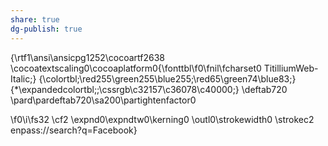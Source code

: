 ```yaml
---
share: true
dg-publish: true
---
```

{\rtf1\ansi\ansicpg1252\cocoartf2638
\cocoatextscaling0\cocoaplatform0{\fonttbl\f0\fnil\fcharset0 TitilliumWeb-Italic;}
{\colortbl;\red255\green255\blue255;\red65\green74\blue83;}
{\*\expandedcolortbl;;\cssrgb\c32157\c36078\c40000;}
\deftab720
\pard\pardeftab720\sa200\partightenfactor0

\f0\i\fs32 \cf2 \expnd0\expndtw0\kerning0
\outl0\strokewidth0 \strokec2 enpass://search?q=Facebook}